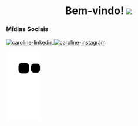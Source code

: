 <h1 align="center"> Bem-vindo! <img src="https://raw.githubusercontent.com/kaueMarques/kaueMarques/master/hi.gif" width="30px"> </h1> 

### Mídias Sociais  
  
<div>
  
  <a href="https://www.linkedin.com/in/carolinedesenna/" target="_blank">
    <img align="center" alt="caroline-linkedin" src="https://img.shields.io/badge/LinkedIn-0077B5?style=for-the-badge&logo=linkedin&logoColor=white" style="max-width:100%;">
  </a>

  <a href="https://www.instagram.com/carolinesennas/" target="_blank">
    <img align="center" alt="caroline-instagram" src="https://img.shields.io/badge/Instagram-E4405F?style=for-the-badge&logo=instagram&logoColor=white" style="max-width:100%;">
  </a>

  ![Snake animation](https://raw.githubusercontent.com/carolinechio/carolinechio/output/github-contribution-grid-snake.svg)
    
</div>